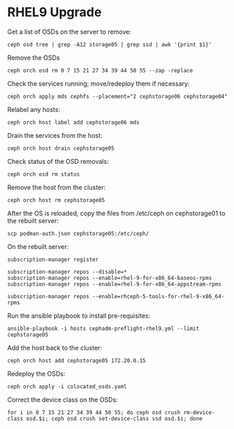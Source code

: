 # RHEL9 Upgrade 

Get a list of OSDs on the server to remove:
```
ceph osd tree | grep -A12 storage05 | grep ssd | awk '{print $1}'
```

Remove the OSDs
```
ceph orch osd rm 0 7 15 21 27 34 39 44 50 55 --zap -replace
```

Check the services running; move/redeploy them if necessary:
```
ceph orch apply mds cephfs --placement="2 cephstorage06 cephstorage04"
```

Relabel any hosts:
```
ceph orch host label add cephstorage06 mds
```

Drain the services from the host:
```
ceph orch host drain cephstorage05
```

Check status of the OSD removals:
```
ceph orch osd rm status
```

Remove the host from the cluster:
```
ceph orch host rm cephstorage05
```

After the OS is reloaded, copy the files from /etc/ceph on cephstorage01 to the rebuilt server:
```
scp podman-auth.json cephstorage05:/etc/ceph/
```

On the rebuilt server:
```
subscription-manager register
```

```
subscription-manager repos --disable=*
subscription-manager repos --enable=rhel-9-for-x86_64-baseos-rpms
subscription-manager repos --enable=rhel-9-for-x86_64-appstream-rpms
```

```
subscription-manager repos --enable=rhceph-5-tools-for-rhel-9-x86_64-rpms
```

Run the ansible playbook to install pre-requisites:
```
ansible-playbook -i hosts cephadm-preflight-rhel9.yml --limit cephstorage05
```

Add the host back to the cluster:
```
ceph orch host add cephstorage05 172.20.0.15
```

Redeploy the OSDs:
```
ceph orch apply -i colocated_osds.yaml
```

Correct the device class on the OSDs:
```
for i in 0 7 15 21 27 34 39 44 50 55; do ceph osd crush rm-device-class osd.$i; ceph osd crush set-device-class ssd osd.$i; done
```
